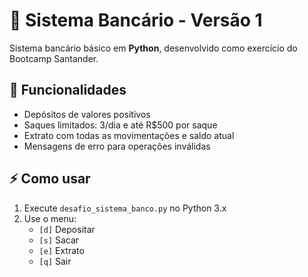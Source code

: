 # 🏦 Sistema Bancário - Versão 1



Sistema bancário básico em **Python**, desenvolvido como exercício do Bootcamp Santander.

## 🚀 Funcionalidades
- Depósitos de valores positivos
- Saques limitados: 3/dia e até R$500 por saque
- Extrato com todas as movimentações e saldo atual
- Mensagens de erro para operações inválidas

## ⚡ Como usar
1. Execute `desafio_sistema_banco.py` no Python 3.x
2. Use o menu:
   - `[d]` Depositar  
   - `[s]` Sacar  
   - `[e]` Extrato  
   - `[q]` Sair

